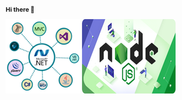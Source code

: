 ### Hi there 👋

<img src="custom/dotNET.png"  width="200px" height="200px" style="width:200px;height:200px">
<img src="custom/node.png" width="250px" height="200px" style="width:250px;height:200px">

<!--
**sovr610/sovr610** is a ✨ _special_ ✨ repository because its `README.md` (this file) appears on your GitHub profile.

Here are some ideas to get you started:

- 🔭 I’m currently working on ...
- 🌱 I’m currently learning ...
- 👯 I’m looking to collaborate on ...
- 🤔 I’m looking for help with ...
- 💬 Ask me about ...
- 📫 How to reach me: ...
- 😄 Pronouns: ...
- ⚡ Fun fact: ...
-->
